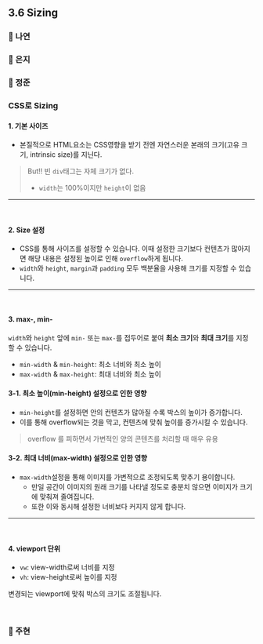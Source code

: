 ## 3.6 Sizing

### 📝 나연

### 📝 은지

### 📝 정준

### CSS로 Sizing

#### 1. 기본 사이즈

- 본질적으로 HTML요소는 CSS영향을 받기 전엔 자연스러운 본래의 크기(고유 크기, intrinsic size)를 지닌다.

> But!! 빈 `div`태그는 자체 크기가 없다.
>
> - `width`는 100%이지만 `height`이 없음

---

<br/>

#### 2. Size 설정

- CSS를 통해 사이즈를 설정할 수 있습니다. 이때 설정한 크기보다 컨텐츠가 많아지면 해당 내용은 설정된 높이로 인해 `overflow`하게 됩니다.
- `width`와 `height`, `margin`과 `padding` 모두 백분율을 사용해 크기를 지정할 수 있습니다.

---

<br/>

#### 3. max-, min-

`width`와 `height` 앞에 `min-` 또는 `max-`를 접두어로 붙여 **최소 크기**와 **최대 크기**를 지정할 수 있습니다.

- `min-width` & `min-height`: 최소 너비와 최소 높이
- `max-width` & `max-height`: 최대 너비와 최소 높이

#### 3-1. 최소 높이(min-height) 설정으로 인한 영향

- `min-height`를 설정하면 안의 컨텐츠가 많아질 수록 박스의 높이가 증가합니다.
- 이를 통해 overflow되는 것을 막고, 컨텐츠에 맞춰 높이를 증가시킬 수 있습니다.

> overflow 를 피하면서 가변적인 양의 콘텐츠를 처리할 때 매우 유용

#### 3-2. 최대 너비(max-width) 설정으로 인한 영향

- `max-width`설정을 통해 이미지를 가변적으로 조정되도록 맞추기 용이합니다.
  - 만일 공간이 이미지의 원래 크기를 나타낼 정도로 충분치 않으면 이미지가 크기에 맞춰져 줄여집니다.
  - 또한 이와 동시해 설정한 너비보다 커지지 않게 합니다.

---

<br/>

#### 4. viewport 단위

- `vw`: view-width로써 너비를 지정
- `vh`: view-height로써 높이를 지정

변경되는 viewport에 맞춰 박스의 크기도 조절됩니다.

<br/>

### 📝 주현
